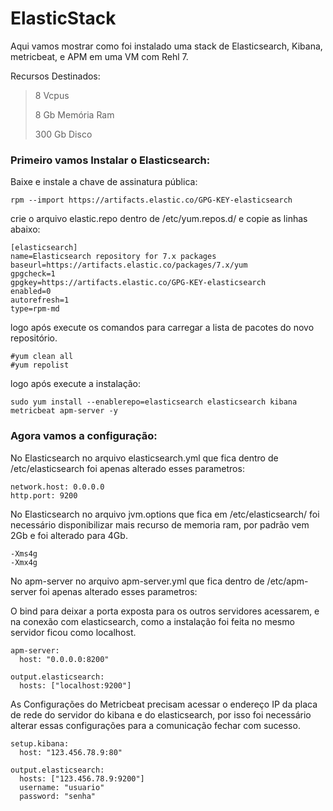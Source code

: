 # ElasticStack

Aqui vamos mostrar como foi instalado uma stack de Elasticsearch, Kibana, metricbeat, e APM em uma VM com Rehl 7.

Recursos Destinados:

> 8 Vcpus
> 
> 8 Gb Memória Ram
> 
> 300 Gb Disco



### Primeiro vamos Instalar o Elasticsearch:


Baixe e instale a chave de assinatura pública:
```
rpm --import https://artifacts.elastic.co/GPG-KEY-elasticsearch
```

crie o arquivo elastic.repo dentro de /etc/yum.repos.d/ e copie as linhas abaixo:

```
[elasticsearch]
name=Elasticsearch repository for 7.x packages
baseurl=https://artifacts.elastic.co/packages/7.x/yum
gpgcheck=1
gpgkey=https://artifacts.elastic.co/GPG-KEY-elasticsearch
enabled=0
autorefresh=1
type=rpm-md
```

logo após execute os comandos para carregar a lista de pacotes do novo repositório.

```
#yum clean all
#yum repolist
```
logo após execute a instalação:

```
sudo yum install --enablerepo=elasticsearch elasticsearch kibana metricbeat apm-server -y
```


### Agora vamos a configuração:

No Elasticsearch no arquivo elasticsearch.yml que fica dentro de /etc/elasticsearch foi apenas alterado esses parametros:

```
network.host: 0.0.0.0
http.port: 9200
```

No Elasticsearch no arquivo jvm.options que fica em /etc/elasticsearch/ foi necessário disponibilizar mais recurso de memoria ram, por padrão vem 2Gb e foi alterado para 4Gb.

```
-Xms4g
-Xmx4g
```


No apm-server no arquivo apm-server.yml que fica dentro de /etc/apm-server foi apenas alterado esses parametros:

O bind para deixar a porta exposta para os outros servidores acessarem,
e na conexão com elasticsearch, como a instalação foi feita no mesmo servidor ficou como localhost.

```
apm-server:
  host: "0.0.0.0:8200"
  
output.elasticsearch:
  hosts: ["localhost:9200"]  
```

As Configurações do Metricbeat precisam acessar o endereço IP da placa de rede do servidor do kibana e do elasticsearch, por isso foi necessário alterar essas configurações para a comunicação fechar com sucesso.


```
setup.kibana:
  host: "123.456.78.9:80"
  
output.elasticsearch:
  hosts: ["123.456.78.9:9200"]
  username: "usuario"
  password: "senha"
```


